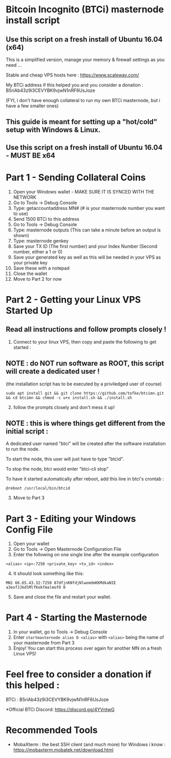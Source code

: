 # Bitcoin Incognito (BTCi) masternode install script
## Use this script on a fresh install of Ubuntu 16.04 (x64)
This is a simplified version, manage your memory & firewall settings as you need ...

Stable and cheap VPS hosts here : https://www.scaleway.com/

My BTCi address if this helped you and you consider a donation : B5riAb43z9i3CEVYBK9vjwN1nRF6UsJoze 
<p>(FYI, i don't have enough collateral to run my own BTCi masternode, but i have a few smaller ones)

## This guide is meant for setting up a "hot/cold" setup with Windows & Linux.

## Use this script on a fresh install of Ubuntu 16.04 - MUST BE x64

# Part 1 - Sending Collateral Coins

1. Open your Windows wallet - MAKE SURE IT IS SYNCED WITH THE NETWORK
2. Go to Tools -> Debug Console
3. Type: getaccountaddress MN# (# is your masternode number you want to use)
4. Send 1500 BTCi to this address
5. Go to Tools -> Debug Console
6. Type: masternode outputs (This can take a minute before an output is shown)
7. Type: masternode genkey
7. Save your TX ID (The first number) and your Index Number (Second number, either a 1 or 0)
8. Save your generated key as well as this will be needed in your VPS as your private key
9. Save these with a notepad
10. Close the wallet
11. Move to Part 2 for now

# Part 2 - Getting your Linux VPS Started Up 
## Read all instructions and follow prompts closely !

1. Connect to your linux VPS, then copy and paste the following to get started :
## NOTE : do NOT run software as ROOT, this script will create a dedicated user !
(the installation script has to be executed by a priviledged user of course)
```
sudo apt install git && git clone https://github.com/tofke/btcimn.git && cd btcimn && chmod -c u+x install.sh && ./install.sh
```
2. follow the prompts closely and don't mess it up!
## NOTE : this is where things get different from the initial script :
A dedicated user named "btci" will be created after the software installation to run the node.

To start the node, this user will just have to type "btcid".

To stop the node, btci would enter "btci-cli stop"

To have it started automatically after reboot, add this line in btci's crontab : 
```
@reboot /usr/local/bin/btcid
```

3. Move to Part 3

# Part 3 - Editing your Windows Config File

1. Open your wallet
2. Go to Tools -> Open Masternode Configuration File
3. Enter the following on one single line after the example configuration
```
<alias> <ip>:7250 <private_key> <tx_id> <index>
```
4. It should look something like this:
``` 
MN1 66.65.43.32:7250 87dfjnKNfdjNlwomdmKKMdkaNIE a3eofJJkdlMlfKokfmalmofO 0
```
5. Save and close the file and restart your wallet.

# Part 4 - Starting the Masternode

1. In your wallet, go to Tools -> Debug Console
2. Enter ```startmasternode alias 0 <alias>``` with ```<alias>``` being the name of your masternode from Part 3
3. Enjoy!  You can start this process over again for another MN on a fresh Linux VPS!

# Feel free to consider a donation if this helped : 
BTCi : B5riAb43z9i3CEVYBK9vjwN1nRF6UsJoze

*Official BTCi Discord: https://discord.gg/4YVntwG

# Recommended Tools

- MobaXterm : the best SSH client (and much more) for Windows i know : https://mobaxterm.mobatek.net/download.html

